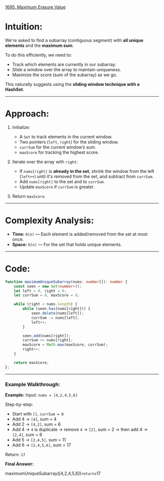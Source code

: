 [1695. Maximum Erasure Value](https://leetcode.com/problems/maximum-erasure-value/)

# Intuition:

We're asked to find a subarray (contiguous segment) with **all unique elements** and the **maximum sum**.

To do this efficiently, we need to:
* Track which elements are currently in our subarray.
* Slide a window over the array to maintain uniqueness.
* Maximize the score (sum of the subarray) as we go.

This naturally suggests using the **sliding window technique with a HashSet**.

---

# Approach:

1. Initialize:
   * A `Set` to track elements in the current window.
   * Two pointers (`left`, `right`) for the sliding window.
   * `currSum` for the current window’s sum.
   * `maxScore` for tracking the highest score.

2. Iterate over the array with `right`:
   * If `nums[right]` is **already in the set**, shrink the window from the left (`left++`) until it's removed from the set, and subtract from `currSum`.
   * Add `nums[right]` to the set and to `currSum`.
   * Update `maxScore` if `currSum` is greater.

3. Return `maxScore`.

---

# Complexity Analysis:

* **Time:** `O(n)` — Each element is added/removed from the set at most once.
* **Space:** `O(n)` — For the set that holds unique elements.

---

# Code:

```typescript
function maximumUniqueSubarray(nums: number[]): number {
    const seen = new Set<number>();
    let left = 0, right = 0;
    let currSum = 0, maxScore = 0;

    while (right < nums.length) {
        while (seen.has(nums[right])) {
            seen.delete(nums[left]);
            currSum -= nums[left];
            left++;
        }

        seen.add(nums[right]);
        currSum += nums[right];
        maxScore = Math.max(maxScore, currSum);
        right++;
    }

    return maxScore;
};

```

---

### **Example Walkthrough:**

**Example:**
Input: `nums = [4,2,4,5,6]`

Step-by-step:

* Start with `[]`, `currSum = 0`
* Add 4 → `[4]`, sum = 4
* Add 2 → `[4,2]`, sum = 6
* Add 4 → `4` is duplicate → remove `4` → `[2]`, sum = 2 → then add 4 → `[2,4]`, sum = 6
* Add 5 → `[2,4,5]`, sum = 11
* Add 6 → `[2,4,5,6]`, sum = 17

Return: `17`

**Final Answer:**

maximumUniqueSubarray([4,2,4,5,6])` returns `17
